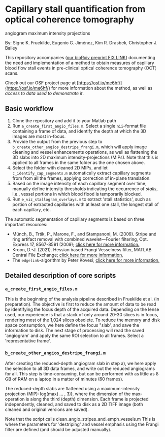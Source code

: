 # Capillary stall quantification from optical coherence tomography
angiogram maximum intensity projections

By: Signe K. Fruekilde, Eugenio G. Jiménez, Kim R. Drasbek,
Christopher J. Bailey

This repository accompanies
([our bioRxiv preprint FIX LINK](https://osf.io/me6hf/)) documenting the
need and implementation of a method to obtain measures of capillary blood
flow stall events in pre-clinical optical coherence tomography (OCT) scans.

Check out our OSF project page at
[https://osf.io/me6hf/](https://osf.io/me6hf/) for more information about
the method, as well as *access to data used to demonstrate it*.

## Basic workflow

1. Clone the repository and add it to your Matlab path
2. Run `a_create_first_angio_files.m`. Select a single `nii`-format file
containing a frame of data, and identify the depth at which the 3D images
are most in-focus.
3. Provide the output from the previous step to
`b_create_other_angios_destripe_frangi.m`, which will apply image
cleaning and vessel enhancements operations, as well as flattening the 3D
slabs into 2D maximum intensity-projections (MIPs). Note that this is
applied to all frames in the same folder as the one chosen above.
4. Select the folder with cleaned 2D MIPs, and let
`c_identify_cap_segments.m` automatically extract capillary segments from
from all the frames, applying correction of in-plane translation.
5. Based on the image intensity of each capillary segment over time,
manually define intensity thresholds indicating the occurrence of _stalls_,
i.e., vessel portions in which blood flood is temporarily blocked.
6. Run `e_viz_stallogram_overlays.m` to extract 'stall statistics', such as
portion of extracted capillaries with at least one stall, the longest stall
of each capillary, etc. 

The automatic segmentation of capillary segments is based on three
important resources:

* Münch, B., Trtik, P., Marone, F., and Stampanoni, M. (2009).
Stripe and ring artifact removal with combined wavelet—Fourier filtering,
Opt. Express 17, 8567-8591 (2009);
[click here for more information.](https://www.osapublishing.org/oe/fulltext.cfm?uri=oe-17-10-8567&id=179485)
* Kroon, D.-J. (2021). Hessian based Frangi Vesselness filter,
MATLAB Central File Exchange;
[click here for more information.](https://www.mathworks.com/matlabcentral/fileexchange/24409-hessian-based-frangi-vesselness-filter)
* The `edgelink`-algorithm by Peter Kovesi; 
[click here for more information.](https://www.peterkovesi.com/matlabfns/)

## Detailed description of core scripts

### `a_create_first_angio_files.m`

This is the beginning of the analysis pipeline described in Fruekilde et
al. (in preparation). The objective is first to reduce the amount of data
to be read by identifying the focus depth of the acquired data. Depending
on the lense used, our experience is that a stack of only around 20-30
slices is in focus, rendering most of the 1,024 slices obsolete. To
reduce the memory and disk space consumption, we here define the focus
"slab', and save the information to disk. The next stage of processing
will read the saved 'angiogram' and apply the same ROI selection to all
frames. Select a 'representative frame'.

### `b_create_other_angios_destripe_frangi.m`

After creating the reduced-depth angiogram slab in step a), we here apply
the selection to all 3D data frames, and write out the reduced angiograms
for all. This step is time-consuming, but can be performed with as little
as 8 GB of RAM on a laptop in a matter of minutes (60 frames).

The reduced-depth slabs are flattened using a maximum-intensity
projection (MIP): log(max( ... , 3)), where the dimension of the
max-operation is along the third (depth) dimension. Each frame is
projected independently, cleaned, and saved to disk as a 2D TIFF image
(both cleaned and original versions are saved).

Note that the script calls clean_angio_stripes_and_emph_vessels.m
This is where the parameters for 'destriping' and vessel emphasis using
the Frangi filter are defined (and should be adjusted manually).
